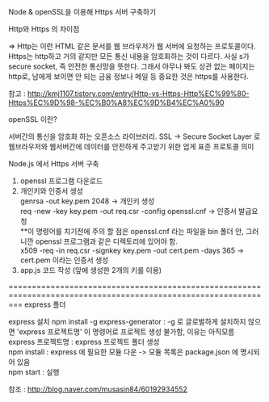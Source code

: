 Node & openSSL을 이용해 Https 서버 구축하기

Http와 Https 의 차이점

=> Http는 이런 HTML 같은 문서를 웹 브라우저가 웹 서버에 요청하는 프로토콜이다. 
Https는 http하고 거의 같지만 모든 통신 내용을 암호화하는 것이 다르다. 사실 s가 secure socket, 즉 안전한 통신망을 뜻한다. 
그래서 아무나 봐도 상관 없는 페이지는 http로, 남에게 보이면 안 되는 금융 정보나 메일 등 중요한 것은 https를 사용한다.

참고 : http://kmj1107.tistory.com/entry/Http-vs-Https-Http%EC%99%80-Https%EC%9D%98-%EC%B0%A8%EC%9D%B4%EC%A0%90

openSSL 이란?

서버간의 통신을 암호화 하는 오픈소스 라이브러리. 
SSL -> Secure Socket Layer 로 웹브라우저와 웹서버간에 데이터를 안전하게 주고받기 위한 업게 표준 프로토콜 의미

Node.js 에서 Https 서버 구축

1. openssl 프로그램 다운로드
2. 개인키와 인증서 생성                      
  genrsa -out key.pem 2048   ->  개인키 생성                 
  req -new -key key.pem -out req.csr -config openssl.cnf   ->  인증서 발급요청                 
  **이 명령어를 치기전에 주의 할 점은 openssl.cnf 라는 파일을 bin 폴더 안, 그러니깐 openssl 프로그램과 같은 디렉토리에 있어야 함.            
  x509 -req -in req.csr -signkey key.pem -out cert.pem -days 365    -> cert.pem 이라는 인증서 생성                 
3. app.js 코드 작성 (앞에 생성한 2개의 키를 이용) 

===============================================================================================================
express 폴더                                                                                                          

express 설치 
npm install -g express-generator    : -g 로 글로벌하게 설치하지 않으면 'express 프로젝트명' 이 명령어로 프로젝트 생성 불가함, 이유는 아직모름                     
express 프로젝트명                                                   : express 프로젝트 폴더 생성                                                                                                                                                 
npm install                         : express 에 필요한 모듈 다운 -> 모듈 목록은 package.json 에 명시되어 있음                                                            
npm start                           : 실행                                                                                                                              
                                 
참조 : http://blog.naver.com/musasin84/60192934552

